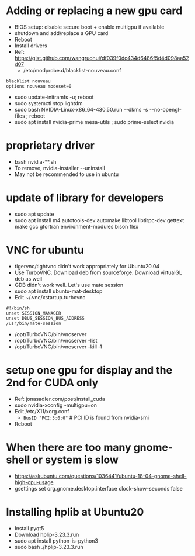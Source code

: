 # Adding or replacing a new gpu card
- BIOS setup: disable secure boot + enable multigpu if available
- shutdown and add/replace a GPU card
- Reboot
- Install drivers
- Ref: https://gist.github.com/wangruohui/df039f0dc434d6486f5d4d098aa52d07
  - /etc/modprobe.d/blacklist-nouveau.conf 
```  
blacklist nouveau
options nouveau modeset=0
```
  - sudo update-initramfs -u; reboot
  - sudo systemctl stop lightdm
  - sudo bash NVIDIA-Linux-x86_64-430.50.run --dkms -s --no-opengl-files ; reboot
  - sudo apt  install nvidia-prime mesa-utils ; sudo prime-select  nvidia

# proprietary driver
- bash nvidia-**.sh
- To remove, nvidia-installer --uninstall
- May not be recommended to use in ubuntu


# update of library for developers
- sudo apt update
- sudo apt install m4 autotools-dev automake libtool libtirpc-dev gettext make gcc gfortran environment-modules bison flex

# VNC for ubuntu
- tigervnc/tightvnc didn't work appropriately for Ubuntu20.04
- Use TurboVNC. Download deb from sourceforge. Download virtualGL deb as well
- GDB didn't work well. Let's use mate session
- sudo apt install ubuntu-mat-desktop
- Edit ~/.vnc/xstartup.turbovnc
```
#!/bin/sh
unset SESSION_MANAGER
unset DBUS_SESSION_BUS_ADDRESS
/usr/bin/mate-session
```
- /opt/TurboVNC/bin/vncserver
- /opt/TurboVNC/bin/vncserver -list
- /opt/TurboVNC/bin/vncserver -kill :1

# setup one gpu for display and the 2nd for CUDA only
- Ref: jonasadler.com/post/install_cuda
- sudo nvidia-xconfig -multigpu=on
- Edit /etc/X11/xorg.conf
    - `BusID "PCI:3:0:0"` # PCI ID is found from nvidia-smi
- Reboot

# When there are too many gnome-shell or system is slow
- https://askubuntu.com/questions/1036441/ubuntu-18-04-gnome-shell-high-cpu-usage
- gsettings set org.gnome.desktop.interface  clock-show-seconds false

# Installing hplib at Ubuntu20
- Install pyqt5
- Download hplip-3.23.3.run
- sudo apt install python-is-python3
- sudo bash ./hplip-3.23.3.run 
